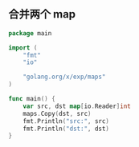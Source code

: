 
<p id="gVeCJBEiFpGdWEjjiAzvLg">

## 合并两个 map

</p>

<p id="6ZnrEewMNs9MK6v2JPAFhb">

```Go
package main

import (
    "fmt"
    "io"

    "golang.org/x/exp/maps"
)

func main() {
    var src, dst map[io.Reader]int
    maps.Copy(dst, src)
    fmt.Println("src:", src)
    fmt.Println("dst:", dst)
}
```


</p>
